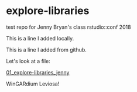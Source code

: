 # explore-libraries
test repo for Jenny Bryan's class rstudio::conf 2018

This is a line I added locally.

This is a line I added from github.

Let's look at a file:

[01_explore-libraries_jenny](01_explore-libraries_jenny.md)

WinGARdium Leviosa!
